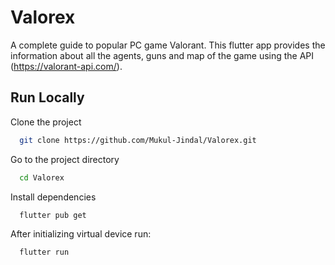 
# Valorex

A complete guide to popular PC game Valorant. This flutter app provides the information about all the agents, guns and map of the game using the API (https://valorant-api.com/). 


## Run Locally

Clone the project

```bash
  git clone https://github.com/Mukul-Jindal/Valorex.git
```

Go to the project directory

```bash
  cd Valorex
```

Install dependencies

```bash
  flutter pub get
```

After initializing virtual device run: 

```bash
  flutter run
```

